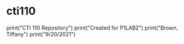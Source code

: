 # cti110
print("CTI 110 Repository")
print("Created for P1LAB2")
print("Brown, Tiffany")
print("9/20/2021")
